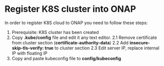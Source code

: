 # Register K8S cluster into ONAP
In order to register K8S cloud to ONAP you need to follow these steps:
  1. Prerequisite: K8S cluster has been created
  2. Copy **.kube/config** file and edit it any text editor.
  2.1 Remove certificate from cluster section (**certificate-authority-data**)
  2.2 Add **insecure-skip-tls-verify: true** to cluster section
  2.3 Edit server IP, replace internal IP with floating IP
  3. Copy and paste kubeconfig file to **config/kubeconfig**
